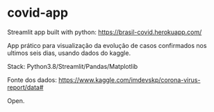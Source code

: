 # covid-app
Streamlit app built with python: https://brasil-covid.herokuapp.com/

App prático para visualização da evolução de casos confirmados nos ultimos seis dias, usando dados do kaggle.

Stack: Python3.8/Streamlit/Pandas/Matplotlib

Fonte dos dados: https://www.kaggle.com/imdevskp/corona-virus-report/data#


Open.
